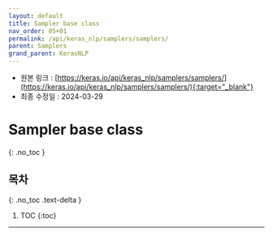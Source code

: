 ```yaml
---
layout: default
title: Sampler base class
nav_order: 05+01
permalink: /api/keras_nlp/samplers/samplers/
parent: Samplers
grand_parent: KerasNLP
---
```


* 원본 링크 : [https://keras.io/api/keras_nlp/samplers/samplers/](https://keras.io/api/keras_nlp/samplers/samplers/){:target="_blank"}
* 최종 수정일 : 2024-03-29

# Sampler base class
{: .no_toc }

## 목차
{: .no_toc .text-delta }

1. TOC
{:toc}

---
